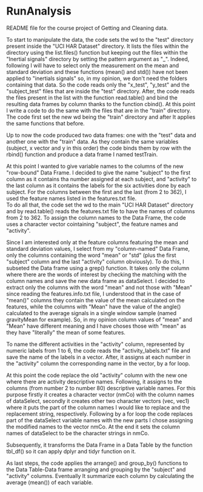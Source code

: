 # RunAnalysis
README file for the course project of Getting and Cleaning data.

To start to manipulate the data, the code sets the wd to the "test" directory present inside the "UCI HAR Dataset" directory. It lists the files within the directory using the list.files() function but keeping out the files within the "Inertial signals" directory by setting the pattern argument as "_". 
Indeed, following I will have to select only the measurement on the mean and standard deviation and these functions (mean() and std()) have not been applied to "inertials signals" so, in my opinion, we don't need the folders containing that data. 
So the code reads only the "x_test", "y_test" and the "subject_test" files that are inside the "test" directory. 
After, the code reads the files present in the list with the function read.table() and bind the resulting data frames by column thanks to the function cbind().
At this point I write a code to do the same with the files that are in the "train" directory.
The code first set the new wd being the "train" directory and after It applies the same functions that before.

Up to now the code produced two data frames: one with the "test" data and another one with the "train" data.
As they contain the same variables (subject, x vector and y in this order) the code binds them by row with the rbind() function and produce a data frame I named testTrain. 

At this point I wanted to give variable names to the columns of the new "row-bound" Data Frame.
I decided to give the name "subject" to the first column as it contains tha number assigned at each subject, and "activity" to the last column as it contains the labels for the six activities done by each subject. 
For the columns between the first and the last (from 2 to 362), I used the feature names listed in the features.txt file.  
To do all that, the code set the wd to the main "UCI HAR Dataset" directory and by read.table() reads the features.txt file to have the names of columns from 2 to 362. 
To assign the column names to the Data Frame, the code uses a character vector cointaining "subject", the feature names and "activity".

Since I am interested only at the feature columns featuring the mean and standard deviation values, I select from my "column-named" Data Frame, only the columns containing the word "mean" or "std" (plus the first "subject" column and the last "activity" column obviously). To do this, I subseted the Data frame using a grep() function. It takes only the column where there are the words of interest by checking the matching with the column names and save the new data frame as dataSelect.
I decided to extract only the columns with the word "mean" and not those with "Mean" since reading the features.info.txt file, I understood that in the case of "mean()" columns they contain the value of the mean calculated on the features, while the columns with "Mean" have the value of the angle() calculated to the average signals in a single window sample (named gravityMean for example). 
So, in my opinion column values of "mean" and "Mean" have different meaning and I have choses those with "mean" as they have "literally" the mean of some features.

To name the different activities in the "activity" column, represented by numeric labels from 1 to 6, the code reads the "activity_labels.txt" file and save the name of the labels in a vector. After, it assigns at each number in the "activity" column the corresponding name in the vector, by a for loop.  

At this point the code replace the old "activity" column with the new one where there are activity descriptive names.
Following, it assigns to the columns (from number 2 to number 80) descriptive variable names. For this purpose firstly it creates a character vector (nmCo) with the column names of dataSelect, secondly it creates other two character vectors (vec, vec1) where it puts the part of the column names I would like to replace and the replacement string, respectively. Following by a for loop the code replaces part of the dataSelect variable names with the new parts I chose assigning the modified names to the vector nmCo.
At the end it sets the column names of dataSelect to be the character strings in nmCo.

Subsequently, it transforms the Data Frame in a Data Table by the function tbl_df() so it can apply dplyr and tidyr function on it.

As last steps, the code applies the arrange() and group_by() functions to the Data Table-Data frame arranging and grouping by the "subject" and "activity" columns. Eventually It summarize each column by calculating the average (mean()) of each variable.  

